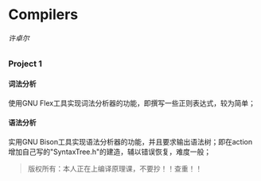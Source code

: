 # Compilers
###### 许卓尔

### Project 1

#### 词法分析
使用GNU Flex工具实现词法分析器的功能，即撰写一些正则表达式，较为简单；

#### 语法分析
实用GNU Bison工具实现语法分析器的功能，并且要求输出语法树；即在action增加自己写的"SyntaxTree.h"的建造，辅以错误恢复，难度一般；

> 版权所有：本人正在上编译原理课，不要抄！！查重！！
